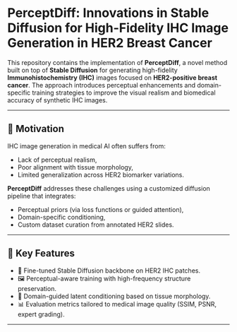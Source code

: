 # PerceptDiff: Innovations in Stable Diffusion for High-Fidelity IHC Image Generation in HER2 Breast Cancer

This repository contains the implementation of **PerceptDiff**, a novel method built on top of **Stable Diffusion** for generating high-fidelity **Immunohistochemistry (IHC)** images focused on **HER2-positive breast cancer**. The approach introduces perceptual enhancements and domain-specific training strategies to improve the visual realism and biomedical accuracy of synthetic IHC images.

---

## 🔬 Motivation

IHC image generation in medical AI often suffers from:
- Lack of perceptual realism,
- Poor alignment with tissue morphology,
- Limited generalization across HER2 biomarker variations.

**PerceptDiff** addresses these challenges using a customized diffusion pipeline that integrates:
- Perceptual priors (via loss functions or guided attention),
- Domain-specific conditioning,
- Custom dataset curation from annotated HER2 slides.

---

## 🧠 Key Features

- 🔧 Fine-tuned Stable Diffusion backbone on HER2 IHC patches.
- 🖼️ Perceptual-aware training with high-frequency structure preservation.
- 🧬 Domain-guided latent conditioning based on tissue morphology.
- 📊 Evaluation metrics tailored to medical image quality (SSIM, PSNR, expert grading).

---

